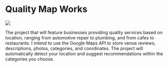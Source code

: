 # Quality Map Works

![](https://github.com/polatmurat/map-works/blob/main/VID_20240505_004254.gif)

The project that will feature businesses providing quality services based on location, ranging from automotive repair to plumbing, and from cafes to restaurants. I intend to use the Google Maps API to store venue reviews, descriptions, photos, categories, and coordinates. The project will automatically detect your location and suggest recommendations within the categories you choose.
